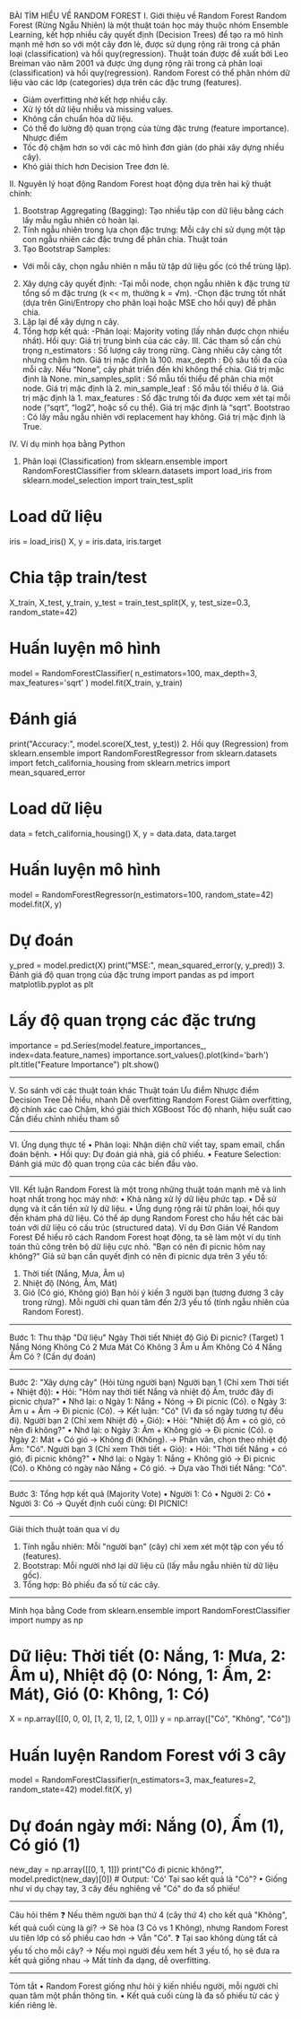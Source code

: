 BÀI TÌM HIỂU VỀ RANDOM FOREST
I. Giới thiệu về Random Forest
Random Forest (Rừng Ngẫu Nhiên) là một thuật toán học máy thuộc nhóm Ensemble Learning, kết hợp nhiều cây quyết định (Decision Trees) để tạo ra mô hình mạnh mẽ hơn so với một cây đơn lẻ, được sử dụng rộng rãi trong cả phân loại (classification) và hồi quy(regression). Thuật toán được đề xuất bởi Leo Breiman vào năm 2001 và được ứng dụng rộng rãi trong cả phân loại (classification) và hồi quy(regression). Random Forest có thể phân nhóm dữ liệu vào các lớp (categories) dựa trên các đặc trưng (features).
- Giảm overfitting nhờ kết hợp nhiều cây.
- Xử lý tốt dữ liệu nhiễu và missing values.
- Không cần chuẩn hóa dữ liệu.
- Có thể đo lường độ quan trọng của từng đặc trưng (feature importance).
Nhược điểm
- Tốc độ chậm hơn so với các mô hình đơn giản (do phải xây dựng nhiều cây).
- Khó giải thích hơn Decision Tree đơn lẻ.

II. Nguyên lý hoạt động
Random Forest hoạt động dựa trên hai kỹ thuật chính:
1.	Bootstrap Aggregating (Bagging): Tạo nhiều tập con dữ liệu bằng cách lấy mẫu ngẫu nhiên có hoàn lại.
2.	Tính ngẫu nhiên trong lựa chọn đặc trưng: Mỗi cây chỉ sử dụng một tập con ngẫu nhiên các đặc trưng để phân chia.
Thuật toán
1.	Tạo Bootstrap Samples:
- Với mỗi cây, chọn ngẫu nhiên n mẫu từ tập dữ liệu gốc (có thể trùng lặp).
2.	Xây dựng cây quyết định:
-Tại mỗi node, chọn ngẫu nhiên k đặc trưng từ tổng số m đặc trưng (k << m, thường k = √m).
-Chọn đặc trưng tốt nhất (dựa trên Gini/Entropy cho phân loại hoặc MSE cho hồi quy) để phân chia.
3.	Lặp lại để xây dựng n cây.
4.	Tổng hợp kết quả:
-Phân loại: Majority voting (lấy nhãn được chọn nhiều nhất).
Hồi quy: Giá trị trung bình của các cây.
III. Các tham số cần chú trọng
n_estimators : Số lượng cây trong rừng. Càng nhiều cây càng tốt nhưng chậm hơn. Giá trị mặc định là 100.
max_depth : Độ sâu tối đa của mỗi cây. Nếu “None”, cây phát triển đến khi không thể chia. Giá trị mặc định là None.
min_samples_split : Số mẫu tối thiểu để phân chia một node. Giá trị mặc định là 2.
min_sample_leaf : Số mẫu tối thiểu ở lá. Giá trị mặc định là 1.
max_features : Số đặc trưng tối đa được xem xét tại mỗi node (“sqrt”, “log2”, hoặc số cụ thể). Giá trị mặc định là “sqrt”.
Bootstrao : Có lấy mẫu ngẫu nhiên với replacement hay không. Giá trị mặc định là True.

IV. Ví dụ minh họa bằng Python
1. Phân loại (Classification)
from sklearn.ensemble import RandomForestClassifier
from sklearn.datasets import load_iris
from sklearn.model_selection import train_test_split

# Load dữ liệu
iris = load_iris()
X, y = iris.data, iris.target

# Chia tập train/test
X_train, X_test, y_train, y_test = train_test_split(X, y, test_size=0.3, random_state=42)

# Huấn luyện mô hình
model = RandomForestClassifier(
    n_estimators=100,
    max_depth=3,
    max_features='sqrt'
)
model.fit(X_train, y_train)

# Đánh giá
print("Accuracy:", model.score(X_test, y_test))
2. Hồi quy (Regression)
from sklearn.ensemble import RandomForestRegressor
from sklearn.datasets import fetch_california_housing
from sklearn.metrics import mean_squared_error

# Load dữ liệu
data = fetch_california_housing()
X, y = data.data, data.target

# Huấn luyện mô hình
model = RandomForestRegressor(n_estimators=100, random_state=42)
model.fit(X, y)

# Dự đoán
y_pred = model.predict(X)
print("MSE:", mean_squared_error(y, y_pred))
3. Đánh giá độ quan trọng của đặc trưng
import pandas as pd
import matplotlib.pyplot as plt

# Lấy độ quan trọng các đặc trưng
importance = pd.Series(model.feature_importances_, index=data.feature_names)
importance.sort_values().plot(kind='barh')
plt.title("Feature Importance")
plt.show()
________________________________________
V. So sánh với các thuật toán khác
Thuật toán	Ưu điểm	Nhược điểm
Decision Tree	Dễ hiểu, nhanh	Dễ overfitting
Random Forest	Giảm overfitting, độ chính xác cao	Chậm, khó giải thích
XGBoost	Tốc độ nhanh, hiệu suất cao	Cần điều chỉnh nhiều tham số
________________________________________
VI. Ứng dụng thực tế
•	Phân loại: Nhận diện chữ viết tay, spam email, chẩn đoán bệnh.
•	Hồi quy: Dự đoán giá nhà, giá cổ phiếu.
•	Feature Selection: Đánh giá mức độ quan trọng của các biến đầu vào.
________________________________________
VII. Kết luận
Random Forest là một trong những thuật toán mạnh mẽ và linh hoạt nhất trong học máy nhờ:
•	Khả năng xử lý dữ liệu phức tạp.
•	Dễ sử dụng và ít cần tiền xử lý dữ liệu.
•	Ứng dụng rộng rãi từ phân loại, hồi quy đến khám phá dữ liệu.
Có thể áp dụng Random Forest cho hầu hết các bài toán với dữ liệu có cấu trúc (structured data). 
Ví dụ Đơn Giản Về Random Forest
Để hiểu rõ cách Random Forest hoạt động, ta sẽ làm một ví dụ tính toán thủ công trên bộ dữ liệu cực nhỏ.
 "Bạn có nên đi picnic hôm nay không?"
Giả sử bạn cần quyết định có nên đi picnic dựa trên 3 yếu tố:
1.	Thời tiết (Nắng, Mưa, Âm u)
2.	Nhiệt độ (Nóng, Ấm, Mát)
3.	Gió (Có gió, Không gió)
Bạn hỏi ý kiến 3 người bạn (tương đương 3 cây trong rừng). Mỗi người chỉ quan tâm đến 2/3 yếu tố (tính ngẫu nhiên của Random Forest).
________________________________________
Bước 1: Thu thập "Dữ liệu"
Ngày	Thời tiết	Nhiệt độ	Gió	Đi picnic? (Target)
1	Nắng	Nóng	Không	Có
2	Mưa	Mát	Có	Không
3	Âm u	Ấm	Không	Có
4	Nắng	Ấm	Có	? (Cần dự đoán)
________________________________________
Bước 2: "Xây dựng cây" (Hỏi từng người bạn)
Người bạn 1 (Chỉ xem Thời tiết + Nhiệt độ):
•	Hỏi: "Hôm nay thời tiết Nắng và nhiệt độ Ấm, trước đây đi picnic chưa?"
•	Nhớ lại:
o	Ngày 1: Nắng + Nóng → Đi picnic (Có).
o	Ngày 3: Âm u + Ấm → Đi picnic (Có).
→ Kết luận: "Có" (Vì đa số ngày tương tự đều đi).
Người bạn 2 (Chỉ xem Nhiệt độ + Gió):
•	Hỏi: "Nhiệt độ Ấm + có gió, có nên đi không?"
•	Nhớ lại:
o	Ngày 3: Ấm + Không gió → Đi picnic (Có).
o	Ngày 2: Mát + Có gió → Không đi (Không).
→ Phân vân, chọn theo nhiệt độ Ấm: "Có".
Người bạn 3 (Chỉ xem Thời tiết + Gió):
•	Hỏi: "Thời tiết Nắng + có gió, đi picnic không?"
•	Nhớ lại:
o	Ngày 1: Nắng + Không gió → Đi picnic (Có).
o	Không có ngày nào Nắng + Có gió.
→ Dựa vào Thời tiết Nắng: "Có".
________________________________________
Bước 3: Tổng hợp kết quả (Majority Vote)
•	Người 1: Có
•	Người 2: Có
•	Người 3: Có
→ Quyết định cuối cùng: ĐI PICNIC!
________________________________________
Giải thích thuật toán qua ví dụ
1.	Tính ngẫu nhiên: Mỗi "người bạn" (cây) chỉ xem xét một tập con yếu tố (features).
2.	Bootstrap: Mỗi người nhớ lại dữ liệu cũ (lấy mẫu ngẫu nhiên từ dữ liệu gốc).
3.	Tổng hợp: Bỏ phiếu đa số từ các cây.
________________________________________
Minh họa bằng Code
from sklearn.ensemble import RandomForestClassifier
import numpy as np

# Dữ liệu: Thời tiết (0: Nắng, 1: Mưa, 2: Âm u), Nhiệt độ (0: Nóng, 1: Ấm, 2: Mát), Gió (0: Không, 1: Có)
X = np.array([[0, 0, 0], [1, 2, 1], [2, 1, 0]])
y = np.array(["Có", "Không", "Có"])

# Huấn luyện Random Forest với 3 cây
model = RandomForestClassifier(n_estimators=3, max_features=2, random_state=42)
model.fit(X, y)

# Dự đoán ngày mới: Nắng (0), Ấm (1), Có gió (1)
new_day = np.array([[0, 1, 1]])
print("Có đi picnic không?", model.predict(new_day)[0])  # Output: 'Có'
Tại sao kết quả là "Có"?
•	Giống như ví dụ chạy tay, 3 cây đều nghiêng về "Có" do đa số phiếu!
________________________________________
Câu hỏi thêm
❓ Nếu thêm người bạn thứ 4 (cây thứ 4) cho kết quả "Không", kết quả cuối cùng là gì?
→ Sẽ hòa (3 Có vs 1 Không), nhưng Random Forest ưu tiên lớp có số phiếu cao hơn → Vẫn "Có".
❓ Tại sao không dùng tất cả yếu tố cho mỗi cây?
→ Nếu mọi người đều xem hết 3 yếu tố, họ sẽ đưa ra kết quả giống nhau → Mất tính đa dạng, dễ overfitting.
________________________________________
Tóm tắt
•	Random Forest giống như hỏi ý kiến nhiều người, mỗi người chỉ quan tâm một phần thông tin.
•	Kết quả cuối cùng là đa số phiếu từ các ý kiến riêng lẻ.


